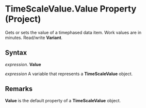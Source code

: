 
# TimeScaleValue.Value Property (Project)

Gets or sets the value of a timephased data item. Work values are in minutes. Read/write  **Variant**.


## Syntax

 _expression_. **Value**

 _expression_ A variable that represents a **TimeScaleValue** object.


## Remarks

 **Value** is the default property of a **TimeScaleValue** object.

